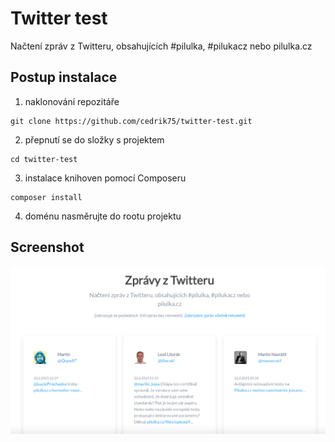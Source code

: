 # Twitter test

Načtení zpráv z Twitteru, obsahujících #pilulka, #pilukacz nebo pilulka.cz

## Postup instalace

1. naklonování repozitáře 
```
git clone https://github.com/cedrik75/twitter-test.git
```

2. přepnutí se do složky s projektem
```
cd twitter-test
```

3. instalace knihoven pomocí Composeru
```
composer install
```

4. doménu nasměrujte do rootu projektu

##  Screenshot
![Twitter test](screenshot.png)
